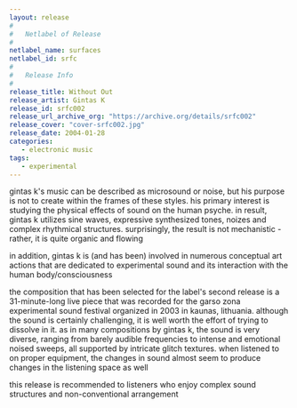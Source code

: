 ```yaml
---
layout: release
#
#   Netlabel of Release
#
netlabel_name: surfaces
netlabel_id: srfc
#
#   Release Info
#
release_title: Without Out
release_artist: Gintas K
release_id: srfc002
release_url_archive_org: "https://archive.org/details/srfc002"
release_cover: "cover-srfc002.jpg"
release_date: 2004-01-28
categories:
   - electronic music
tags:
   - experimental
---
```

gintas k's music can be described as microsound or noise, but his purpose is not to create within the frames of these styles. his primary interest is studying the physical effects of sound on the human psyche. in result, gintas k utilizes sine waves, expressive synthesized tones, noizes and complex rhythmical structures. surprisingly, the result is not mechanistic - rather, it is quite organic and flowing

in addition, gintas k is (and has been) involved in numerous conceptual art actions that are dedicated to experimental sound and its interaction with the human body/consciousness

the composition that has been selected for the label's second release is a 31-minute-long live piece that was recorded for the garso zona experimental sound festival organized in 2003 in kaunas, lithuania. although the sound is certainly challenging, it is well worth the effort of trying to dissolve in it. as in many compositions by gintas k, the sound is very diverse, ranging from barely audible frequencies to intense and emotional noised sweeps, all supported by intricate glitch textures. when listened to on proper equipment, the changes in sound almost seem to produce changes in the listening space as well

this release is recommended to listeners who enjoy complex sound structures and non-conventional arrangement



